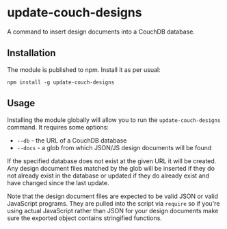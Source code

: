 # update-couch-designs

A command to insert design documents into a CouchDB database.

## Installation

The module is published to npm. Install it as per usual:

    npm install -g update-couch-designs

## Usage

Installing the module globally will allow you to run the `update-couch-designs`
command. It requires some options:

 - `--db` - the URL of a CouchDB database
 - `--docs` - a glob from which JSON/JS design documents will be found

If the specified database does not exist at the given URL it will be created.
Any design document files matched by the glob will be inserted if they do not
already exist in the database or updated if they do already exist and have
changed since the last update.

Note that the design document files are expected to be valid JSON or valid
JavaScript programs. They are pulled into the script via `require` so if you're
using actual JavaScript rather than JSON for your design documents make sure the
exported object contains stringified functions.
